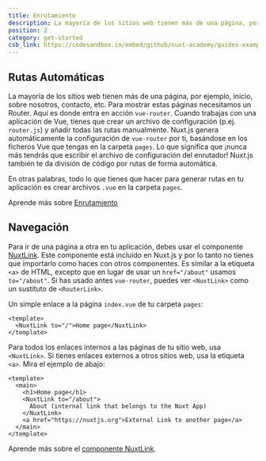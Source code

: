 ```yaml
---
title: Enrutamiento
description: La mayoría de los sitios web tienen más de una página, por ejemplo, inicio, sobre nosotros, contacto, etc. Para mostrar estas páginas necesitamos un Router.
position: 2
category: get-started
csb_link: https://codesandbox.io/embed/github/nuxt-academy/guides-examples/tree/master/01_get_started/02_routing?fontsize=14&hidenavigation=1&theme=dark
---
```


## Rutas Automáticas

La mayoría de los sitios web tienen más de una página, por ejemplo, inicio, sobre nosotros, contacto, etc. Para mostrar estas páginas necesitamos un Router. Aquí es donde entra en acción `vue-router`. Cuando trabajas con una aplicación de Vue, tienes que crear un archivo de configuración (p.ej. `router.js`) y añadir todas las rutas manualmente. Nuxt.js genera automáticamente la configuración de `vue-router` por ti, basándose en los ficheros Vue que tengas en la carpeta `pages`. Lo que significa que ¡nunca más tendrás que escribir el archivo de configuración del enrutador! Nuxt.js también te da división de código por rutas de forma automática.

En otras palabras, todo lo que tienes que hacer para generar rutas en tu aplicación es crear archivos `.vue` en la carpeta `pages`.

<base-alert type="next">

Aprende más sobre [Enrutamiento](/guides/features/file-system-routing)

</base-alert>

## Navegación

Para ir de una página a otra en tu aplicación, debes usar el componente [NuxtLink](/guides/features/nuxt-components#the-nuxtlink-component). Este componente está incluído en Nuxt.js y por lo tanto no tienes que importarlo como haces con otros componentes. Es similar a la etiqueta `<a>` de HTML, excepto que en lugar de usar un `href="/about"` usamos `to="/about"`. Si has usado antes `vue-router`, puedes ver `<NuxtLink>` como un sustituto de `<RouterLink>`.

Un simple enlace a la página `index.vue` de tu carpeta `pages`:

```html{}[pages/index.vue]
<template>
  <NuxtLink to="/">Home page</NuxtLink>
</template>
```

Para todos los enlaces internos a las páginas de tu sitio web, usa `<NuxtLink>`. Si tienes enlaces externos a otros sitios web, usa la etiqueta `<a>`. Mira el ejemplo de abajo:

```html{}[pages/index.vue]
<template>
  <main>
    <h1>Home page</h1>
    <NuxtLink to="/about">
      About (internal link that belongs to the Nuxt App)
    </NuxtLink>
    <a href="https://nuxtjs.org">External Link to another page</a>
  </main>
</template>
```

<app-modal>
  <code-sandbox :src="csb_link"></code-sandbox>
</app-modal>

<base-alert type="next">

Aprende más sobre el [componente NuxtLink](/guides/features/nuxt-components#the-nuxtlink-component).

</base-alert>
